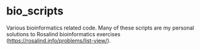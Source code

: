 # bio_scripts
Various bioinformatics related code. Many of these scripts are my personal solutions to Rosalind bioinformatics exercises (https://rosalind.info/problems/list-view/).


